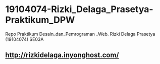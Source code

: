# 19104074-Rizki_Delaga_Prasetya-Praktikum_DPW
Repo Praktikum Desain_dan_Pemrograman _Web. Rizki Delaga Prasetya (19104074) SE03A

## http://rizkidelaga.inyonghost.com/
